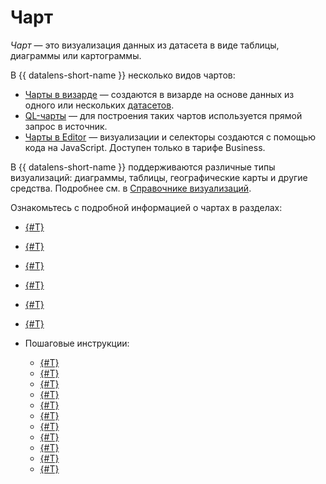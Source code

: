 # Чарт

_Чарт_ — это визуализация данных из датасета в виде таблицы, диаграммы или картограммы.

В {{ datalens-short-name }} несколько видов чартов:

* [Чарты в визарде](./dataset-based-charts.md) — создаются в визарде на основе данных из одного или нескольких [датасетов](../../dataset/index.md).
* [QL-чарты](./ql-charts.md) — для построения таких чартов используется прямой запрос в источник.
* [Чарты в Editor](../../charts/editor/index.md) — визуализации и селекторы создаются с помощью кода на JavaScript. Доступен только в тарифе Business.

В {{ datalens-short-name }} поддерживаются различные типы визуализаций: диаграммы, таблицы, географические карты и другие средства. Подробнее см. в [Справочнике визуализаций](../../visualization-ref/index.md).

Ознакомьтесь с подробной информацией о чартах в разделах:

* [{#T}](./settings.md)
* [{#T}](./measure-values.md)
* [{#T}](./multidataset-chart.md)
* [{#T}](./versioning.md)
* [{#T}](./inspector.md)
* [{#T}](./access-management.md)
* Пошаговые инструкции:

  * [{#T}](../../operations/chart/create-chart.md)
  * [{#T}](../../operations/chart/create-sql-chart.md)
  * [{#T}](../../operations/chart/replace-dataset.md)
  * [{#T}](../../operations/chart/create-multidataset-chart.md)
  * [{#T}](../../operations/chart/add-hierarchy.md)
  * [{#T}](../../operations/chart/config-chart-navigator.md)
  * [{#T}](../../operations/chart/chart-null-settings.md)
  * [{#T}](../../operations/chart/create-palette.md)
  * [{#T}](../../operations/chart/add-parameters.md)
  * [{#T}](../../operations/chart/add-guid.md)
  * [{#T}](../../operations/chart/add-parameter-chart.md)
